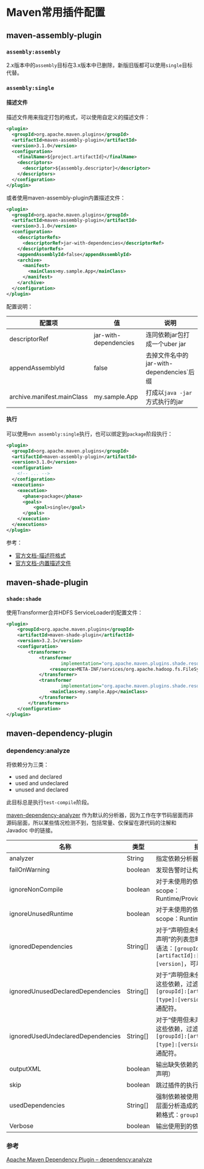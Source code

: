 # Maven常用插件配置

## maven-assembly-plugin

### `assembly:assembly`

2.x版本中的`assembly`目标在3.x版本中已删除，新版旧版都可以使用`single`目标代替。

### `assembly:single`

#### 描述文件

描述文件用来指定打包的格式，可以使用自定义的描述文件：

```xml
<plugin>
  <groupId>org.apache.maven.plugins</groupId>
  <artifactId>maven-assembly-plugin</artifactId>
  <version>3.1.0</version>
  <configuration>
    <finalName>${project.artifactId}</finalName>
    <descriptors>
      <descriptor>${assembly.descriptor}</descriptor>
    </descriptors>
  </configuration>
</plugin>
```

或者使用maven-assembly-plugin内置描述文件：

```xml
<plugin>
  <groupId>org.apache.maven.plugins</groupId>
  <artifactId>maven-assembly-plugin</artifactId>
  <version>3.1.0</version>
  <configuration>
    <descriptorRefs>
      <descriptorRef>jar-with-dependencies</descriptorRef>
    </descriptorRefs>
    <appendAssemblyId>false</appendAssemblyId>
    <archive>
      <manifest>
        <mainClass>my.sample.App</mainClass>
      </manifest>
    </archive>
  </configuration>
</plugin>
```

配置说明：

| 配置项                     | 值                    | 说明                                     |
| -------------------------- | --------------------- | ---------------------------------------- |
| descriptorRef              | jar-with-dependencies | 连同依赖jar包打成一个uber jar            |
| appendAssemblyId           | false                 | 去掉文件名中的jar-with-dependencies`后缀 |
| archive.manifest.mainClass | my.sample.App         | 打成以`java -jar`方式执行的jar           |

#### 执行

可以使用`mvn assembly:single`执行，也可以绑定到`package`阶段执行：

```xml
<plugin>
  <groupId>org.apache.maven.plugins</groupId>
  <artifactId>maven-assembly-plugin</artifactId>
  <version>3.1.0</version>
  <configuration>
    <!-- ... -->
  </configuration>
  <executions>
    <execution>
      <phase>package</phase>
      <goals>
          <goal>single</goal>
      </goals>
    </execution>
  </executions>
</plugin>
```

参考：

- [官方文档-描述符格式](http://maven.apache.org/plugins/maven-assembly-plugin/assembly.html)
- [官方文档-内置描述文件](http://maven.apache.org/plugins/maven-assembly-plugin/descriptor-refs.html#)

## maven-shade-plugin

### `shade:shade`

使用Transformer合并HDFS ServiceLoader的配置文件：

```xml
<plugin>
    <groupId>org.apache.maven.plugins</groupId>
    <artifactId>maven-shade-plugin</artifactId>
    <version>3.2.1</version>
    <configuration>
        <transformers>
            <transformer
                    implementation="org.apache.maven.plugins.shade.resource.AppendingTransformer">
                <resource>META-INF/services/org.apache.hadoop.fs.FileSystem</resource>
            </transformer>
            <transformer
                    implementation="org.apache.maven.plugins.shade.resource.ManifestResourceTransformer">
                <mainClass>my.sample.App</mainClass>
            </transformer>
        </transformers>
    </configuration>
</plugin>
```

## maven-dependency-plugin

### dependency:analyze

将依赖分为三类：

- used and declared
- used and undeclared
- unused and declared

此目标总是执行`test-compile`阶段。

[maven-dependency-analyzer](http://maven.apache.org/shared/maven-dependency-analyzer/) 作为默认的分析器，因为工作在字节码层面而非源码层面，所以某些情况检测不到，包括常量、仅保留在源代码的注解和 Javadoc 中的链接。

| 名称                              | 类型     | 描述                                                         |
| --------------------------------- | -------- | ------------------------------------------------------------ |
| analyzer                          | String   | 指定依赖分析器                                               |
| failOnWarning                     | boolean  | 发现告警时让构建失败                                         |
| ignoreNonCompile                  | boolean  | 对于未使用的依赖分析忽略这些scope：Runtime/Provided/Test/System |
| ignoreUnusedRuntime               | boolean  | 对于未使用的依赖分析忽略这些scope：Runtime                   |
| ignoredDependencies               | String[] | 对于“声明但未使用”和“使用但未声明”的列表忽略这些依赖，过滤语法：`[groupId]:[artifactId]:[type]:[version]`，可以使用`*`通配符。 |
| ignoredUnusedDeclaredDependencies | String[] | 对于“声明但未使用”的列表忽略这些依赖，过滤语法：`[groupId]:[artifactId]:[type]:[version]`，可以使用`*`通配符。 |
| ignoredUsedUndeclaredDependencies | String[] | 对于“使用但未声明”的列表忽略这些依赖，过滤语法：`[groupId]:[artifactId]:[type]:[version]`，可以使用`*`通配符。 |
| outputXML                         | boolean  | 输出缺失依赖的xml（使用但未声明）                            |
| skip                              | boolean  | 跳过插件的执行                                               |
| usedDependencies                  | String[] | 强制依赖被使用（覆盖由字节码层面分析造成的不完整结果），依赖格式：`groupId:artifactId` |
| Verbose                           | boolean  | 输出使用到的依赖                                             |

### 参考

[Apache Maven Dependency Plugin – dependency:analyze](https://maven.apache.org/plugins/maven-dependency-plugin/)
